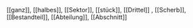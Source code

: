 [[ganz]], [[halbes]], [[Sektor]], [[stück]], [[Drittel]]
, [[Scherb]], [[Bestandteil]], [[Abteilung]], [[Abschnitt]]